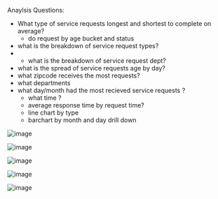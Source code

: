 Anaylsis Questions: 
- What type of service requests longest and shortest to complete on average? 
   - do request by age bucket and status 
- what is the breakdown of service request types? 
- - what is the breakdown of service request dept? 
- what is the spread of service requests age by day? 
- what zipcode receives the most requests? 
- what departments 
- what day/month had the most recieved service requests ? 
   - what time ?
   - average response time by request time? 
   - line chart by type 
   - barchart by month and day drill down 

![image](https://user-images.githubusercontent.com/55963911/229265980-1faa656e-ae73-4f91-abfa-39ade95940d6.png)



![image](https://user-images.githubusercontent.com/55963911/229635480-2c1d6697-cc46-4cb6-8c50-5fae8df5639e.png)


![image](https://user-images.githubusercontent.com/55963911/229643793-e8a194a0-b13c-40c3-ba69-93e92ea9c117.png)

![image](https://user-images.githubusercontent.com/55963911/229646561-8863a739-8f1f-4d87-80c9-a9bb1c3ea4cb.png)


![image](https://user-images.githubusercontent.com/55963911/229646843-82380236-72b4-4fd2-a56d-fd65665900cf.png)


